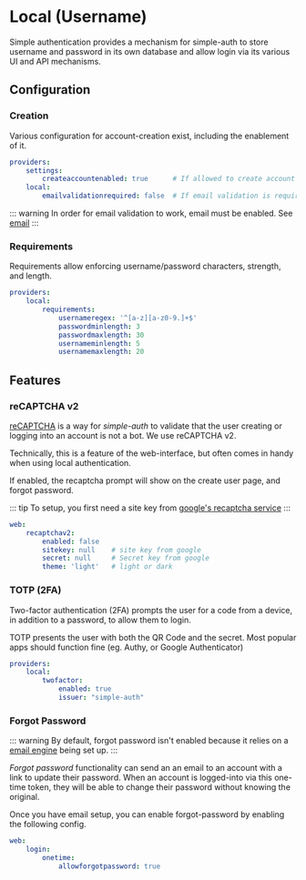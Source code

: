 # Local (Username)

Simple authentication provides a mechanism for simple-auth to store username and password in its own database and allow login via its various UI and API mechanisms.

## Configuration

### Creation

Various configuration for account-creation exist, including the enablement of it.

```yaml
providers:
    settings:
        createaccountenabled: true      # If allowed to create account
    local:
        emailvalidationrequired: false  # If email validation is required before login
```

::: warning
In order for email validation to work, email must be enabled. See [email](../cookbooks/email)
:::

### Requirements

Requirements allow enforcing username/password characters, strength, and length.

```yaml
providers:
    local:
        requirements:
            usernameregex: '^[a-z][a-z0-9.]+$'
            passwordminlength: 3
            passwordmaxlength: 30
            usernameminlength: 5
            usernamemaxlength: 20
```

## Features

### reCAPTCHA v2

[reCAPTCHA](https://www.google.com/recaptcha/about/) is a way for *simple-auth* to validate that the user creating or logging into an account is not a bot.  We use reCAPTCHA v2.

Technically, this is a feature of the web-interface, but often comes in handy when using
local authentication.

If enabled, the recaptcha prompt will show on the create user page, and forgot password.

::: tip
To setup, you first need a site key from [google's recaptcha service](https://developers.google.com/recaptcha/intro)
:::

```yaml
web:
    recaptchav2:
        enabled: false
        sitekey: null    # site key from google
        secret: null     # Secret key from google
        theme: 'light'   # light or dark
```

### TOTP (2FA)

Two-factor authentication (2FA) prompts the user for a code from a device, in addition to a password, to allow them to login.

TOTP presents the user with both the QR Code and the secret. Most popular apps should function fine (eg. Authy, or Google Authenticator)

```yaml
providers:
    local:
        twofactor:
            enabled: true
            issuer: "simple-auth"
```

### Forgot Password

::: warning
By default, forgot password isn't enabled because it relies on a [email engine](../cookbooks/email) being set up.
:::

*Forgot password* functionality can send an an email to an account with a link to
update their password.  When an account is logged-into via this one-time token,
they will be able to change their password without knowing the original.

Once you have email setup, you can enable forgot-password by enabling the following config.

```yaml
web:
    login:
        onetime:
            allowforgotpassword: true
```
